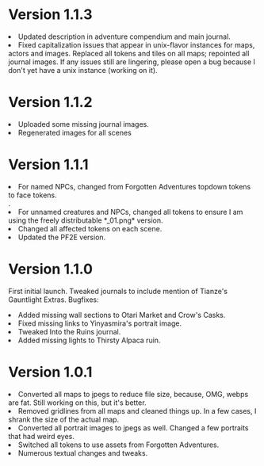 # Version 1.1.3
<li>Updated description in adventure compendium and main journal.</li>
<li>Fixed capitalization issues that appear in unix-flavor instances for maps, actors and images. Replaced all tokens and tiles on all maps; repointed all journal images. If any issues still are lingering, please open a bug because I don't yet have a unix instance (working on it).</li>

# Version 1.1.2
<li>Uploaded some missing journal images.</li>
<li>Regenerated images for all scenes</li>

# Version 1.1.1
<li>For named NPCs, changed from Forgotten Adventures topdown tokens to face tokens.</li>.
<li>For unnamed creatures and NPCs, changed all tokens to ensure I am using the freely distributable *_01.png* version.</li>
<li>Changed all affected tokens on each scene.</li>
<li>Updated the PF2E version.</li>

# Version 1.1.0

First initial launch. Tweaked journals to include mention of Tianze's Gauntlight Extras.
Bugfixes:
<li>Added missing wall sections to Otari Market and Crow's Casks.</li>
<li>Fixed missing links to Yinyasmira's portrait image.</li>  
<li>Tweaked Into the Ruins journal.</li>
<li>Added missing lights to Thirsty Alpaca ruin.</li>

# Version 1.0.1

<li>Converted all maps to jpegs to reduce file size, because, OMG, webps are fat. Still working on this, but it's better.</li>
<li>Removed gridlines from all maps and cleaned things up. In a few cases, I shrank the size of the actual map.</li>
<li>Converted all portrait images to jpegs as well. Changed a few portraits that had weird eyes.</li>
<li>Switched all tokens to use assets from Forgotten Adventures.</li>
<li>Numerous textual changes and tweaks.</li>


